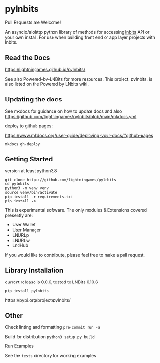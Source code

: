 # pylnbits

Pull Requests are Welcome!

An asyncio/aiohttp python library of methods for accessing [lnbits](https://github.com/lnbits/lnbits/) API or your own install. For use when building front end or app layer projects with lnbits. 

## Read the Docs

https://lightningames.github.io/pylnbits/

See also [Powered-by-LNBits](https://github.com/lnbits/lnbits/wiki/Powered-by-LNbits) for more resources. 
This project, [pylnbits](https://github.com/lightningames/pylnbits), is also listed on the Powered by LNbits wiki. 

## Updating the docs

See mkdocs for guidance on how to update docs and also https://github.com/lightningames/pylnbits/blob/main/mkdocs.yml


deploy to github pages: 

https://www.mkdocs.org/user-guide/deploying-your-docs/#github-pages


```
mkdocs gh-deploy
```

## Getting Started

version at least python3.8

```
git clone https://github.com/lightningames/pylnbits
cd pylnbits
python3 -m venv venv
source venv/bin/activate
pip install -r requirements.txt
pip install -e .
```

This is experimental software. The only modules & Extensions covered presently are: 

- User Wallet 
- User Manager
- LNURLp
- LNURLw
- LndHub

If you would like to contribute, please feel free to make a pull request. 


## Library Installation

current release is 0.0.6, tested to LNBits 0.10.6

```
pip install pylnbits
````

https://pypi.org/project/pylnbits/

## Other

Check linting and formatting
`pre-commit run -a`

Build for distribution
`python3 setup.py build`



Run Examples

See the `tests` directory for working examples
